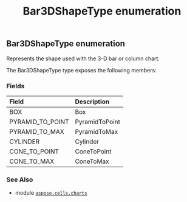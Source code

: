 ﻿---
title: Bar3DShapeType enumeration
second_title: Aspose.Cells for Python via .NET API References
description: 
type: docs
weight: 380
url: /aspose.cells.charts/bar3dshapetype/
is_root: false
---

## Bar3DShapeType enumeration

Represents the shape used with the 3-D bar or column chart.



The Bar3DShapeType type exposes the following members:

### Fields
| Field | Description |
| :- | :- |
| BOX | Box |
| PYRAMID_TO_POINT | PyramidToPoint |
| PYRAMID_TO_MAX | PyramidToMax |
| CYLINDER | Cylinder |
| CONE_TO_POINT | ConeToPoint |
| CONE_TO_MAX | ConeToMax |



### See Also
* module [`aspose.cells.charts`](..)
